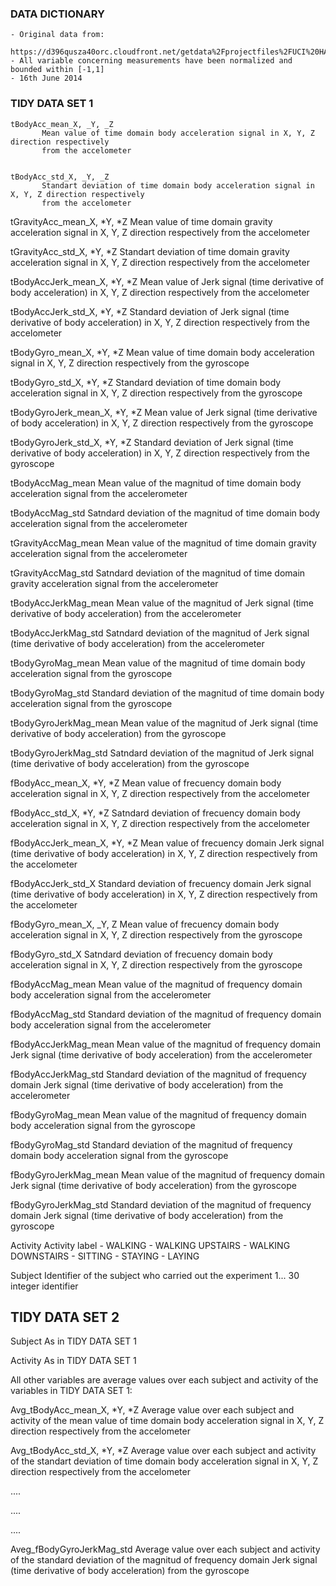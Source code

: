 ### DATA DICTIONARY

    - Original data from:
      https://d396qusza40orc.cloudfront.net/getdata%2Fprojectfiles%2FUCI%20HAR%20Dataset.zip 
    - All variable concerning measurements have been normalized and bounded within [-1,1]
    - 16th June 2014



### TIDY DATA SET 1



    tBodyAcc_mean_X, _Y, _Z 
           Mean value of time domain body acceleration signal in X, Y, Z direction respectively 
           from the accelometer

    
    tBodyAcc_std_X, _Y, _Z 
           Standart deviation of time domain body acceleration signal in X, Y, Z direction respectively 
           from the accelometer

tGravityAcc\_mean\_X, *Y, *Z Mean value of time domain gravity
acceleration signal in X, Y, Z direction respectively from the
accelometer

tGravityAcc\_std\_X, *Y, *Z Standart deviation of time domain gravity
acceleration signal in X, Y, Z direction respectively from the
accelometer

tBodyAccJerk\_mean\_X, *Y, *Z Mean value of Jerk signal (time derivative
of body acceleration) in X, Y, Z direction respectively from the
accelometer

tBodyAccJerk\_std\_X, *Y, *Z Standard deviation of Jerk signal (time
derivative of body acceleration) in X, Y, Z direction respectively from
the accelometer

tBodyGyro\_mean\_X, *Y, *Z Mean value of time domain body acceleration
signal in X, Y, Z direction respectively from the gyroscope

tBodyGyro\_std\_X, *Y, *Z Standard deviation of time domain body
acceleration signal in X, Y, Z direction respectively from the gyroscope

tBodyGyroJerk\_mean\_X, *Y, *Z Mean value of Jerk signal (time
derivative of body acceleration) in X, Y, Z direction respectively from
the gyroscope

tBodyGyroJerk\_std\_X, *Y, *Z Standard deviation of Jerk signal (time
derivative of body acceleration) in X, Y, Z direction respectively from
the gyroscope

tBodyAccMag\_mean Mean value of the magnitud of time domain body
acceleration signal from the accelerometer

tBodyAccMag\_std Satndard deviation of the magnitud of time domain body
acceleration signal from the accelerometer

tGravityAccMag\_mean Mean value of the magnitud of time domain gravity
acceleration signal from the accelerometer

tGravityAccMag\_std Satndard deviation of the magnitud of time domain
gravity acceleration signal from the accelerometer

tBodyAccJerkMag\_mean Mean value of the magnitud of Jerk signal (time
derivative of body acceleration) from the accelerometer

tBodyAccJerkMag\_std Satndard deviation of the magnitud of Jerk signal
(time derivative of body acceleration) from the accelerometer

tBodyGyroMag\_mean Mean value of the magnitud of time domain body
acceleration signal from the gyroscope

tBodyGyroMag\_std Standard deviation of the magnitud of time domain body
acceleration signal from the gyroscope

tBodyGyroJerkMag\_mean Mean value of the magnitud of Jerk signal (time
derivative of body acceleration) from the gyroscope

tBodyGyroJerkMag\_std Satndard deviation of the magnitud of Jerk signal
(time derivative of body acceleration) from the gyroscope

fBodyAcc\_mean\_X, *Y, *Z Mean value of frecuency domain body
acceleration signal in X, Y, Z direction respectively from the
accelometer

fBodyAcc\_std\_X, *Y, *Z Satndard deviation of frecuency domain body
acceleration signal in X, Y, Z direction respectively from the
accelometer

fBodyAccJerk\_mean\_X, *Y, *Z Mean value of frecuency domain Jerk signal
(time derivative of body acceleration) in X, Y, Z direction respectively
from the accelometer

fBodyAccJerk\_std\_X Standard deviation of frecuency domain Jerk signal
(time derivative of body acceleration) in X, Y, Z direction respectively
from the accelometer

fBodyGyro\_mean\_X, \_Y, Z Mean value of frecuency domain body
acceleration signal in X, Y, Z direction respectively from the gyroscope

fBodyGyro\_std\_X Satndard deviation of frecuency domain body
acceleration signal in X, Y, Z direction respectively from the gyroscope

fBodyAccMag\_mean Mean value of the magnitud of frequency domain body
acceleration signal from the accelerometer

fBodyAccMag\_std Standard deviation of the magnitud of frequency domain
body acceleration signal from the accelerometer

fBodyAccJerkMag\_mean Mean value of the magnitud of frequency domain
Jerk signal (time derivative of body acceleration) from the
accelerometer

fBodyAccJerkMag\_std Standard deviation of the magnitud of frequency
domain Jerk signal (time derivative of body acceleration) from the
accelerometer

fBodyGyroMag\_mean Mean value of the magnitud of frequency domain body
acceleration signal from the gyroscope

fBodyGyroMag\_std Standard deviation of the magnitud of frequency domain
body acceleration signal from the gyroscope

fBodyGyroJerkMag\_mean Mean value of the magnitud of frequency domain
Jerk signal (time derivative of body acceleration) from the gyroscope

fBodyGyroJerkMag\_std Standard deviation of the magnitud of frequency
domain Jerk signal (time derivative of body acceleration) from the
gyroscope

Activity Activity label - WALKING - WALKING UPSTAIRS - WALKING
DOWNSTAIRS - SITTING - STAYING - LAYING

Subject Identifier of the subject who carried out the experiment 1... 30
integer identifier

TIDY DATA SET 2
---------------

Subject As in TIDY DATA SET 1

Activity As in TIDY DATA SET 1

All other variables are average values over each subject and activity of
the variables in TIDY DATA SET 1:

Avg\_tBodyAcc\_mean\_X, *Y, *Z Average value over each subject and
activity of the mean value of time domain body acceleration signal in X,
Y, Z direction respectively from the accelometer

Avg\_tBodyAcc\_std\_X, *Y, *Z Average value over each subject and
activity of the standart deviation of time domain body acceleration
signal in X, Y, Z direction respectively from the accelometer

....

....

....

Aveg\_fBodyGyroJerkMag\_std Average value over each subject and activity
of the standard deviation of the magnitud of frequency domain Jerk
signal (time derivative of body acceleration) from the gyroscope
